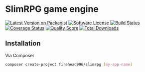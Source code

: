 # SlimRPG game engine

[![Latest Version on Packagist][ico-version]][link-packagist]
[![Software License][ico-license]](LICENSE)
[![Build Status][ico-travis]][link-travis]
[![Coverage Status][ico-scrutinizer]][link-scrutinizer]
[![Quality Score][ico-code-quality]][link-code-quality]
[![Total Downloads][ico-downloads]][link-downloads]

## Installation

Via Composer

```bash
composer create-project firehead996/slimrpg [my-app-name]
```

[ico-version]: https://img.shields.io/packagist/v/FireHead996/SlimRPG.svg?style=flat-square
[ico-license]: https://img.shields.io/badge/license-MIT-brightgreen.svg?style=flat-square
[ico-travis]: https://img.shields.io/travis/FireHead996/SlimRPG/master.svg?style=flat-square
[ico-scrutinizer]: https://img.shields.io/scrutinizer/coverage/g/FireHead996/SlimRPG.svg?style=flat-square
[ico-code-quality]: https://img.shields.io/scrutinizer/g/FireHead996/SlimRPG.svg?style=flat-square
[ico-downloads]: https://img.shields.io/packagist/dt/FireHead996/SlimRPG.svg?style=flat-square

[link-packagist]: https://packagist.org/packages/firehead996/slimrpg
[link-travis]: https://travis-ci.org/FireHead996/SlimRPG
[link-scrutinizer]: https://scrutinizer-ci.com/g/FireHead996/SlimRPG/code-structure
[link-code-quality]: https://scrutinizer-ci.com/g/FireHead996/SlimRPG/
[link-downloads]: https://packagist.org/packages/firehead996/slimrpg